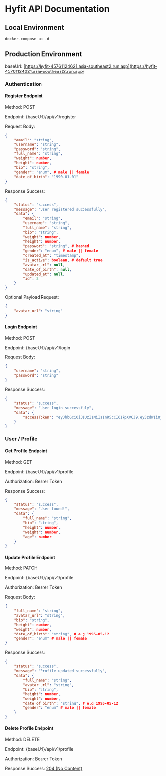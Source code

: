 # Hyfit API Documentation

## Local Environment

```shell
docker-compose up -d
```

## Production Environment

baseUrl: [https://hyfit-45761124621.asia-southeast2.run.app](https://hyfit-45761124621.asia-southeast2.run.app)

### Authentication

#### Register Endpoint

Method: POST

Endpoint: {baseUrl}/api/v1/register

Request Body:

```json
{
    "email": "string",
    "username": "string",
    "password": "string",
    "full_name": "string",
    "weight": number,
    "height": number,
    "bio": "string",
    "gender": "enum", # male || female
    "date_of_birth": "1990-01-01"
}
```

Response Success:

```json
{
    "status": "success",
    "message": "User registered successfully",
    "data": {
        "email": "string",
        "username": "string",
        "full_name": "string",
        "bio": "string",
        "weight": number,
        "height": number,
        "password": "string", # hashed
        "gender": "enum", # male || female
        "created_at": "timestamp",
        "is_active": boolean, # default true
        "avatar_url": null,
        "date_of_birth": null,
        "updated_at": null,
        "id": 2
    }
}
```

Optional Payload Request:

```json
{
    "avatar_url": "string"
}
```

#### Login Endpoint

Method: POST

Endpoint: {baseUrl}/api/v1/login

Request Body:

```json
{
    "username": "string",
    "password": "string"
}
```

Response Success:

```json
{
    "status": "success",
    "message": "User login successfuly",
    "data": {
        "accessToken": "eyJhbGciOiJIUzI1NiIsInR5cCI6IkpXVCJ9.eyJzdWIiOjIsInVzZXJuYW1lIjoiZGV2YW4iLCJlbWFpbCI6ImRldmFuQGdtYWlsLmNvbSIsImlhdCI6MTczMzY2MjM5MywiZXhwIjoxNzMzNjY1OTkzfQ.EnACdjbyFDP_zmt_HBMQ_BD6ctBmeV5rVvxpQu4vLDQ"
    }
}
```

### User / Profile

#### Get Profile Endpoint

Method: GET

Endpoint: {baseUrl}/api/v1/profile

Authorization: Bearer Token

Response Success:

```json
{
    "status": "success",
    "message": "User found!",
    "data": {
        "full_name": "string",
        "bio": "string",
        "height": number,
        "weight": number,
        "age": number
    }
}
```

#### Update Profile Endpoint

Method: PATCH

Endpoint: {baseUrl}/api/v1/profile

Authorization: Bearer Token

Request Body: 

```json
{
    "full_name": "string",
    "avatar_url": "string",
    "bio": "string",
    "height": number,
    "weight": number,
    "date_of_birth": "string", # e.g 1995-05-12
    "gender": "enum" # male || female
}
```

Response Success:

```json
{
    "status": "success",
    "message": "Profile updated successfully",
    "data": {
        "full_name": "string",
        "avatar_url": "string",
        "bio": "string",
        "height": number,
        "weight": number,
        "date_of_birth": "string", # e.g 1995-05-12
        "gender": "enum" # male || female
    }
}
```

#### Delete Profile Endpoint

Method: DELETE

Endpoint: {baseUrl}/api/v1/profile

Authorization: Bearer Token

Response Success: [204 (No Content)](https://developer.mozilla.org/en-US/docs/Web/HTTP/Status/204)
